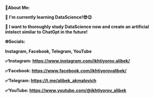 **💫About Me:**

**🌱 I'm currently learning DataScience!😎😉**

**🔭 I want to thoroughly study DataScience now and create an artificial intelect similar to ChatGpt in the future!**

**🌐Socials:**

**Instagram, Facebook, Telegram, YouTube**

**✅Instagram: https://www.instagram.com/ikhtiyorov.alibek/**

**✅Facebook: https://www.facebook.com/ikhtiyorovalibek/**

**✅Telegram: https://t.me/alibek_akmalovich**

**✅YouTube: https://www.youtube.com/@ikhtiyorov_alibek**
